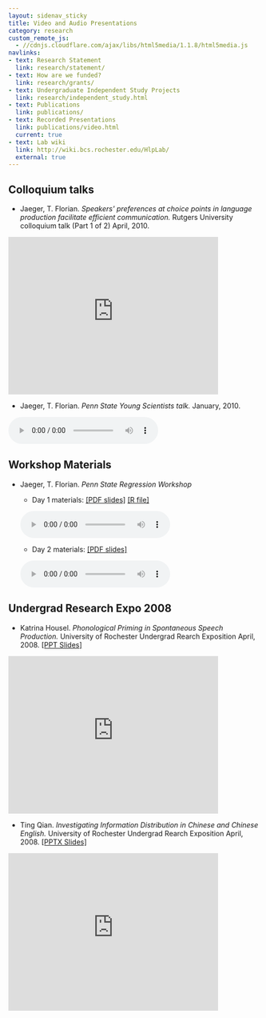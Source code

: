 ```yaml
---
layout: sidenav_sticky
title: Video and Audio Presentations
category: research
custom_remote_js:
  - //cdnjs.cloudflare.com/ajax/libs/html5media/1.1.8/html5media.js
navlinks:
- text: Research Statement
  link: research/statement/
- text: How are we funded?
  link: research/grants/
- text: Undergraduate Independent Study Projects
  link: research/independent_study.html
- text: Publications
  link: publications/
- text: Recorded Presentations
  link: publications/video.html
  current: true
- text: Lab wiki
  link: http://wiki.bcs.rochester.edu/HlpLab/
  external: true
---
```


## Colloquium talks

  * Jaeger, T. Florian. *Speakers' preferences at choice points in language production facilitate efficient communication.* Rutgers University colloquium talk (Part 1 of 2) April, 2010.

  <div class="flex-video">
    <iframe width="420" height="315" src="https://www.youtube.com/embed/1fFkO7xV0SY" frameborder="0" allowfullscreen></iframe>
  </div>

  * Jaeger, T. Florian. *Penn State Young Scientists talk.* January, 2010.

  <audio src="/resources/recordedHLPtalks/Jaeger10-UID-PennStateCLS-Inaugural-Young-Scientist-Colloqium-Speaker.mp3" controls preload></audio>

## Workshop Materials

  * Jaeger, T. Florian. *Penn State Regression Workshop*
    * Day 1 materials: [[PDF slides]](/resources/recordedHLPtalks/PennStateRegression10/PennState-Day1.pdf) [[R file]](/resources/recordedHLPtalks/PennStateRegression10/Day1.R)

    <audio src="/resources/recordedHLPtalks/PennStateRegression10/Florian-Workshop-I.mp3" controls preload></audio>

    * Day 2 materials: [[PDF slides]](/resources/recordedHLPtalks/PennStateRegression10/PennState-Day2.pdf)

    <audio src="/resources/recordedHLPtalks/PennStateRegression10/Florian-Workshop-II.mp3" controls preload></audio>

## Undergrad Research Expo 2008

  * Katrina Housel. *Phonological Priming in Spontaneous Speech Production.* University of Rochester Undergrad Rearch Exposition April, 2008. [[PPT Slides]](/resources/recordedHLPtalks/URE08/KatrinaURE08.ppt)

  <div class="flex-video">
    <iframe width="420" height="315" src="https://www.youtube.com/embed/up-oIc0d0i8" frameborder="0" allowfullscreen></iframe>
  </div>

  * Ting Qian. *Investigating Information Distribution in Chinese and Chinese English.* University of Rochester Undergrad Rearch Exposition April, 2008.  [[PPTX Slides]](/resources/recordedHLPtalks/URE08/TingURE08.pptx)

  <div class="flex-video">
    <iframe width="420" height="315" src="https://www.youtube.com/embed/G28Bea6cRIo" frameborder="0" allowfullscreen></iframe>
  </div>
